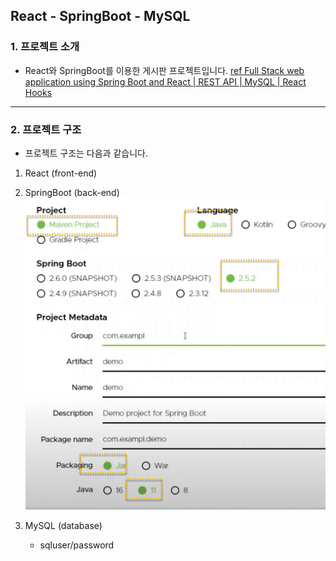 ## React - SpringBoot - MySQL
### 1. 프로젝트 소개
- React와 SpringBoot를 이용한 게시판 프로젝트입니다.
[ref Full Stack web application using Spring Boot and React | REST API | MySQL | React Hooks](https://www.youtube.com/watch?v=O_XL9oQ1_To)

---
### 2. 프로젝트 구조
- 프로젝트 구조는 다음과 같습니다.

1. React (front-end)

2. SpringBoot (back-end)
   ![ref springInitializer](spring_initializer.png)

3. MySQL (database)
   - sqluser/password
